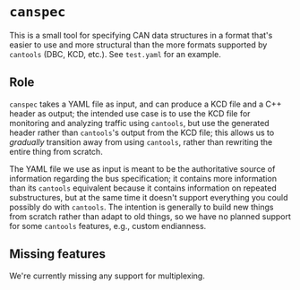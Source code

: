 # `canspec`

This is a small tool for specifying CAN data structures in a format
that's easier to use and more structural than the more formats
supported by `cantools` (DBC, KCD, etc.). See `test.yaml` for an
example.

## Role

`canspec` takes a YAML file as input, and can produce a KCD file and a
C++ header as output; the intended use case is to use the KCD file for
monitoring and analyzing traffic using `cantools`, but use the
generated header rather than `cantools`'s output from the KCD file;
this allows us to _gradually_ transition away from using `cantools`,
rather than rewriting the entire thing from scratch.

The YAML file we use as input is meant to be the authoritative source
of information regarding the bus specification; it contains more
information than its `cantools` equivalent because it contains
information on repeated substructures, but at the same time it doesn't
support everything you could possibly do with `cantools`. The
intention is generally to build new things from scratch rather than
adapt to old things, so we have no planned support for some `cantools`
features, e.g., custom endianness.

## Missing features

We're currently missing any support for multiplexing.
